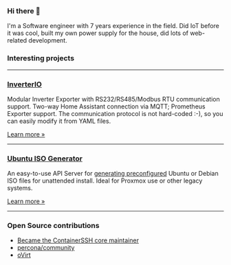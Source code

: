 ### Hi there 👋

I'm a Software engineer with 7 years experience in the field. Did IoT before it was cool, built my own power supply for the house, did lots of web-related development.

### Interesting projects

---

### [InverterIO](https://github.com/inverterio)

Modular Inverter Exporter with RS232/RS485/Modbus RTU communication support. Two-way Home Assistant connection via MQTT; Prometheus Exporter support. The communication protocol is not hard-coded :-), so you can easily modify it from YAML files.

[Learn more &raquo;](https://github.com/inverterio)

---

### [Ubuntu ISO Generator](https://github.com/bencurio/ubuntu-isogen-apiserver)

An easy-to-use API Server for [generating preconfigured](https://github.com/bencurio/ubuntu-isogen-cli/blob/main/example/template.yaml) Ubuntu or Debian ISO files for unattended install. Ideal for Proxmox use or other legacy systems.

[Learn more &raquo;](https://github.com/bencurio/ubuntu-isogen-apiserver)

---

### Open Source contributions

- [Became the ContainerSSH core maintainer](https://containerssh.io/)
- [percona/community](https://github.com/percona/community)
- [oVirt](https://github.com/oVirt)
